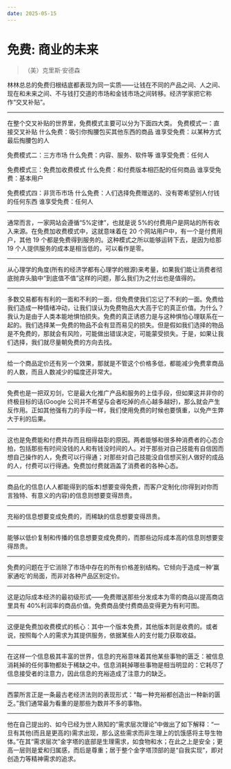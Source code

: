 ```yaml
---
date: 2025-05-15
---
```


# 免费: 商业的未来

> （美）克里斯·安德森

林林总总的免费归根结底都表现为同一实质——让钱在不同的产品之间、人之间、现在和未来之间、不与钱打交道的市场和金钱市场之间转移。经济学家把它称作“交叉补贴”。

---

在整个交叉补贴的世界里，免费模式主要可以分为下面四大类。
免费模式一：直接交叉补贴
什么免费：吸引你掏腰包买其他东西的商品
谁享受免费：以某种方式最后掏腰包的人

免费模式二：三方市场
什么免费：内容、服务、软件等
谁享受免费：任何人

免费模式三：免费加收费模式
什么免费：和付费版本相匹配的任何商品
谁享受免费：基本用户

免费模式四：非货币市场
什么免费：人们选择免费赠送的、没有寄希望别人付钱的任何东西
谁享受免费：任何人

---

通常而言，一家网站会遵循“5%定律”，也就是说 5%的付费用户是网站的所有收入来源。在免费加收费模式中，这就意味着在 20 个网站用户中，有一个是付费用户，其他 19 个都是免费得到服务的。这种模式之所以能够运转下去，是因为给那 19 个人提供服务的成本是相当低的，可以看作是零。

---

从心理学的角度(所有的经济学都有心理学的根源)来考量，如果我们能让消费者彻底抛弃头脑中“到底值不值”这样的问题，那么我们为之付出也是值得的。

---

多数交易都有有利的一面和不利的一面，但免费使我们忘记了不利的一面。免费给我们造成一种情绪冲动，让我们误认为免费物品大大高于它的真正价值。为什么？我认为是由于人类本能地惧怕损失。免费的真正诱惑力是与这种惧怕心理联系在一起的。我们选择某一免费的物品不会有显而易见的损失。但是假如我们选择的物品是不免费的，那就会有风险，可能做出错误决定，可能蒙受损失。于是，如果让我们选择，我们就尽量朝免费的方向去找。

---

给一个商品定价还有另一个效果，那就是不管这个价格多低，都能减少免费拿商品的人数，而且人数减少的幅度还非常大。

---

免费也是一把双刃剑，它是最大化推广产品和服务的上佳手段，但如果这并非你的终极目标的话(Google 公司并不希望与会者吃掉的点心越多越好)，那么就会产生反作用。正如其他强有力的手段一样，我们使用免费的时候也要慎重，以免产生弊大于利的后果。

---

这也是免费能和付费共存而且相得益彰的原因。两者能够和很多种消费者的心态合拍，包括那些有时间没钱的人和有钱没时间的人。对于那些对自己技能有自信因而想自己操作的人，免费可以行得通；对那些对自己技能没自信想买别人做好的成品的人，付费可以行得通。免费加付费就涵盖了消费者的各种心态。

---

商品化的信息(人人都能得到的版本)想要变得免费，而客户定制化(你得到对你而言独特、有意义的内容)的信息则想要变得昂贵。

---

充裕的信息想要变成免费的，而稀缺的信息想要变得昂贵。

---

能够以低价复制和传播的信息想要变成免费的，而那些边际成本高的信息则想要变得昂贵。

---

免费的问题在于它消除了市场中存在的所有价格差别结构。它倾向于造成一种‘赢家通吃’的局面，而非对各种产品区别定价。

---

这是边际成本经济的最初级形式——免费赠送那些分发成本为零的商品以提高商店里具有 40%利润率的商品价值。免费商品使付费商品变得更为有利可图。

---

这便是免费加收费模式的核心：其中一个版本免费，其他版本则是收费的。或者说，按照每个人的需求为其提供服务，依据某些人的支付能力获取收益。

---

在这样一个信息极其丰富的世界，信息的充裕意味着其他某些事物的匮乏：被信息消耗掉的任何事物都处于稀缺之中。信息消耗掉哪些事物是相当明显的：它耗尽了信息接受者的注意力，因此信息的充裕造成了注意力的缺乏。

---

西蒙所言正是一条最古老经济法则的表现形式：“每一种充裕都创造出一种新的匮乏。”我们通常最为看重的是那些为数并不多的事物。

---

他在自己提出的、如今已经为世人熟知的“需求层次理论”中做出了如下解释：“一旦有其他(而且是更高的)需求出现，那么这些需求而非生理上的饥饿感将主导生物体。”在其“需求层次”金字塔的底部是生理需求，如食物和水；在此之上是安全；更高一层则是爱和归属感，而后是尊重；居于整个金字塔顶部的是“自我实现”，即对创造力等精神需求的追求。
